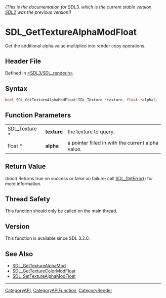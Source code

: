 ###### (This is the documentation for SDL3, which is the current stable version. [SDL2](https://wiki.libsdl.org/SDL2/) was the previous version!)
# SDL_GetTextureAlphaModFloat

Get the additional alpha value multiplied into render copy operations.

## Header File

Defined in [<SDL3/SDL_render.h>](https://github.com/libsdl-org/SDL/blob/main/include/SDL3/SDL_render.h)

## Syntax

```c
bool SDL_GetTextureAlphaModFloat(SDL_Texture *texture, float *alpha);
```

## Function Parameters

|                              |             |                                                   |
| ---------------------------- | ----------- | ------------------------------------------------- |
| [SDL_Texture](SDL_Texture) * | **texture** | the texture to query.                             |
| float *                      | **alpha**   | a pointer filled in with the current alpha value. |

## Return Value

(bool) Returns true on success or false on failure; call
[SDL_GetError](SDL_GetError)() for more information.

## Thread Safety

This function should only be called on the main thread.

## Version

This function is available since SDL 3.2.0.

## See Also

- [SDL_GetTextureAlphaMod](SDL_GetTextureAlphaMod)
- [SDL_GetTextureColorModFloat](SDL_GetTextureColorModFloat)
- [SDL_SetTextureAlphaModFloat](SDL_SetTextureAlphaModFloat)

----
[CategoryAPI](CategoryAPI), [CategoryAPIFunction](CategoryAPIFunction), [CategoryRender](CategoryRender)

